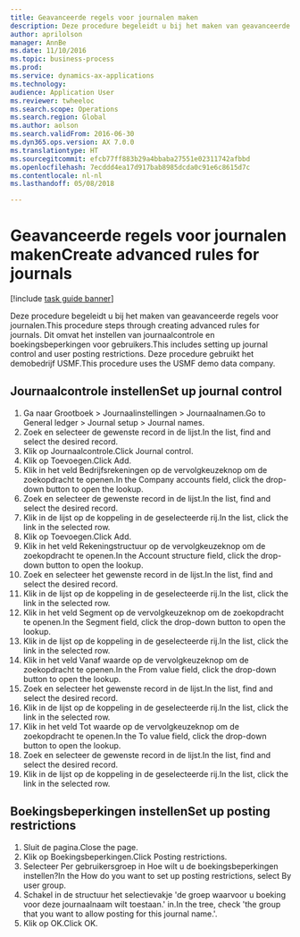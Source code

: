 ```yaml
--- 
title: Geavanceerde regels voor journalen maken
description: Deze procedure begeleidt u bij het maken van geavanceerde regels voor journalen.
author: aprilolson
manager: AnnBe
ms.date: 11/10/2016
ms.topic: business-process
ms.prod: 
ms.service: dynamics-ax-applications
ms.technology: 
audience: Application User
ms.reviewer: twheeloc
ms.search.scope: Operations
ms.search.region: Global
ms.author: aolson
ms.search.validFrom: 2016-06-30
ms.dyn365.ops.version: AX 7.0.0
ms.translationtype: HT
ms.sourcegitcommit: efcb77ff883b29a4bbaba27551e02311742afbbd
ms.openlocfilehash: 7ecddd4ea17d917bab8985dcda0c91e6c8615d7c
ms.contentlocale: nl-nl
ms.lasthandoff: 05/08/2018

---
```

# <a name="create-advanced-rules-for-journals"></a><span data-ttu-id="ffbc1-103">Geavanceerde regels voor journalen maken</span><span class="sxs-lookup"><span data-stu-id="ffbc1-103">Create advanced rules for journals</span></span>

[!include [task guide banner](../../includes/task-guide-banner.md)]

<span data-ttu-id="ffbc1-104">Deze procedure begeleidt u bij het maken van geavanceerde regels voor journalen.</span><span class="sxs-lookup"><span data-stu-id="ffbc1-104">This procedure steps through creating advanced rules for journals.</span></span> <span data-ttu-id="ffbc1-105">Dit omvat het instellen van journaalcontrole en boekingsbeperkingen voor gebruikers.</span><span class="sxs-lookup"><span data-stu-id="ffbc1-105">This includes setting up journal control and user posting restrictions.</span></span> <span data-ttu-id="ffbc1-106">Deze procedure gebruikt het demobedrijf USMF.</span><span class="sxs-lookup"><span data-stu-id="ffbc1-106">This procedure uses the USMF demo data company.</span></span>


## <a name="set-up-journal-control"></a><span data-ttu-id="ffbc1-107">Journaalcontrole instellen</span><span class="sxs-lookup"><span data-stu-id="ffbc1-107">Set up journal control</span></span>
1. <span data-ttu-id="ffbc1-108">Ga naar Grootboek > Journaalinstellingen > Journaalnamen.</span><span class="sxs-lookup"><span data-stu-id="ffbc1-108">Go to General ledger > Journal setup > Journal names.</span></span>
2. <span data-ttu-id="ffbc1-109">Zoek en selecteer de gewenste record in de lijst.</span><span class="sxs-lookup"><span data-stu-id="ffbc1-109">In the list, find and select the desired record.</span></span>
3. <span data-ttu-id="ffbc1-110">Klik op Journaalcontrole.</span><span class="sxs-lookup"><span data-stu-id="ffbc1-110">Click Journal control.</span></span>
4. <span data-ttu-id="ffbc1-111">Klik op Toevoegen.</span><span class="sxs-lookup"><span data-stu-id="ffbc1-111">Click Add.</span></span>
5. <span data-ttu-id="ffbc1-112">Klik in het veld Bedrijfsrekeningen op de vervolgkeuzeknop om de zoekopdracht te openen.</span><span class="sxs-lookup"><span data-stu-id="ffbc1-112">In the Company accounts field, click the drop-down button to open the lookup.</span></span>
6. <span data-ttu-id="ffbc1-113">Zoek en selecteer de gewenste record in de lijst.</span><span class="sxs-lookup"><span data-stu-id="ffbc1-113">In the list, find and select the desired record.</span></span>
7. <span data-ttu-id="ffbc1-114">Klik in de lijst op de koppeling in de geselecteerde rij.</span><span class="sxs-lookup"><span data-stu-id="ffbc1-114">In the list, click the link in the selected row.</span></span>
8. <span data-ttu-id="ffbc1-115">Klik op Toevoegen.</span><span class="sxs-lookup"><span data-stu-id="ffbc1-115">Click Add.</span></span>
9. <span data-ttu-id="ffbc1-116">Klik in het veld Rekeningstructuur op de vervolgkeuzeknop om de zoekopdracht te openen.</span><span class="sxs-lookup"><span data-stu-id="ffbc1-116">In the Account structure field, click the drop-down button to open the lookup.</span></span>
10. <span data-ttu-id="ffbc1-117">Zoek en selecteer het gewenste record in de lijst.</span><span class="sxs-lookup"><span data-stu-id="ffbc1-117">In the list, find and select the desired record.</span></span>
11. <span data-ttu-id="ffbc1-118">Klik in de lijst op de koppeling in de geselecteerde rij.</span><span class="sxs-lookup"><span data-stu-id="ffbc1-118">In the list, click the link in the selected row.</span></span>
12. <span data-ttu-id="ffbc1-119">Klik in het veld Segment op de vervolgkeuzeknop om de zoekopdracht te openen.</span><span class="sxs-lookup"><span data-stu-id="ffbc1-119">In the Segment field, click the drop-down button to open the lookup.</span></span>
13. <span data-ttu-id="ffbc1-120">Klik in de lijst op de koppeling in de geselecteerde rij.</span><span class="sxs-lookup"><span data-stu-id="ffbc1-120">In the list, click the link in the selected row.</span></span>
14. <span data-ttu-id="ffbc1-121">Klik in het veld Vanaf waarde op de vervolgkeuzeknop om de zoekopdracht te openen.</span><span class="sxs-lookup"><span data-stu-id="ffbc1-121">In the From value field, click the drop-down button to open the lookup.</span></span>
15. <span data-ttu-id="ffbc1-122">Zoek en selecteer het gewenste record in de lijst.</span><span class="sxs-lookup"><span data-stu-id="ffbc1-122">In the list, find and select the desired record.</span></span>
16. <span data-ttu-id="ffbc1-123">Klik in de lijst op de koppeling in de geselecteerde rij.</span><span class="sxs-lookup"><span data-stu-id="ffbc1-123">In the list, click the link in the selected row.</span></span>
17. <span data-ttu-id="ffbc1-124">Klik in het veld Tot waarde op de vervolgkeuzeknop om de zoekopdracht te openen.</span><span class="sxs-lookup"><span data-stu-id="ffbc1-124">In the To value field, click the drop-down button to open the lookup.</span></span>
18. <span data-ttu-id="ffbc1-125">Zoek en selecteer de gewenste record in de lijst.</span><span class="sxs-lookup"><span data-stu-id="ffbc1-125">In the list, find and select the desired record.</span></span>
19. <span data-ttu-id="ffbc1-126">Klik in de lijst op de koppeling in de geselecteerde rij.</span><span class="sxs-lookup"><span data-stu-id="ffbc1-126">In the list, click the link in the selected row.</span></span>

## <a name="set-up-posting-restrictions"></a><span data-ttu-id="ffbc1-127">Boekingsbeperkingen instellen</span><span class="sxs-lookup"><span data-stu-id="ffbc1-127">Set up posting restrictions</span></span>
1. <span data-ttu-id="ffbc1-128">Sluit de pagina.</span><span class="sxs-lookup"><span data-stu-id="ffbc1-128">Close the page.</span></span>
2. <span data-ttu-id="ffbc1-129">Klik op Boekingsbeperkingen.</span><span class="sxs-lookup"><span data-stu-id="ffbc1-129">Click Posting restrictions.</span></span>
3. <span data-ttu-id="ffbc1-130">Selecteer Per gebruikersgroep in Hoe wilt u de boekingsbeperkingen instellen?</span><span class="sxs-lookup"><span data-stu-id="ffbc1-130">In the How do you want to set up posting restrictions, select By user group.</span></span>
4. <span data-ttu-id="ffbc1-131">Schakel in de structuur het selectievakje 'de groep waarvoor u boeking voor deze journaalnaam wilt toestaan.' in.</span><span class="sxs-lookup"><span data-stu-id="ffbc1-131">In the tree, check 'the group that you want to allow posting for this journal name.'.</span></span>
5. <span data-ttu-id="ffbc1-132">Klik op OK.</span><span class="sxs-lookup"><span data-stu-id="ffbc1-132">Click OK.</span></span>


